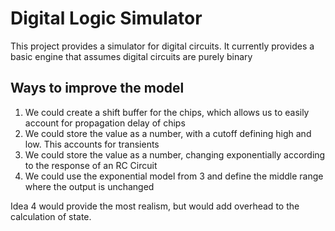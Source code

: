 Digital Logic Simulator
=======================

This project provides a simulator for digital circuits. It currently provides a basic engine that assumes digital 
circuits are purely binary 

Ways to improve the model
-------------------------

1. We could create a shift buffer for the chips, which allows us to easily account for propagation delay of chips
2. We could store the value as a number, with a cutoff defining high and low. This accounts for transients
3. We could store the value as a number, changing exponentially according to the response of an RC Circuit
4. We could use the exponential model from 3 and define the middle range where the output is unchanged

Idea 4 would provide the most realism, but would add overhead to the calculation of state.